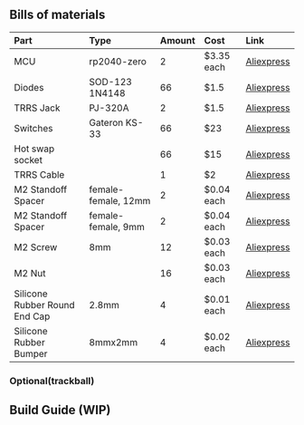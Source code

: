 ## Bills of materials

| Part          | Type             | Amount | Cost      | Link                                 |
| :-------------| :--------------- | :----- | :---------| :----------------------------------- |
| MCU           | rp2040-zero      | 2      | $3.35 each | [Aliexpress](https://www.aliprice.com/s?id=1005003823256706_18&u=&c=sYrnLeA6cygvL8dYFBu0WWWhFu&mv=3) |
| Diodes        | SOD-123 1N4148   | 66     | $1.5      | [Aliexpress](https://www.aliprice.com/s?id=4000685043735_18&u=&c=sYrnLeA6cygvL8dYFBu0WWWhFu&mv=3) |
| TRRS Jack     | PJ-320A          | 2      | $1.5      | [Aliexpress](https://www.aliprice.com/s?id=4000661212458_18&u=&c=sYrnLeA6cygvL8dYFBu0WWWhFu&mv=3) |
| Switches      | Gateron KS-33    | 66     | $23       | [Aliexpress](https://www.aliprice.com/s?id=1005005929430704_18&u=&c=sYrnLeA6cygvL8dYFBu0WWWhFu&mv=3) |
| Hot swap socket |                | 66     | $15      | [Aliexpress](https://www.aliprice.com/s?id=1005004128409069_18&u=&c=sYrnLeA6cygvL8dYFBu0WWWhFu&mv=3) |
| TRRS Cable    |                  | 1      | $2      | [Aliexpress](https://www.aliprice.com/s?id=1005003415667083_18&u=&c=sYrnLeA6cygvL8dYFBu0WWWhFu&mv=3) |
| M2 Standoff Spacer | female-female, 12mm | 2 | $0.04 each | [Aliexpress](https://www.aliprice.com/s?id=4001271908929_18&u=&c=sYrnLeA6cygvL8dYFBu0WWWhFu&mv=3) |
| M2 Standoff Spacer | female-female, 9mm  | 2 | $0.04 each | [Aliexpress](https://www.aliprice.com/s?id=4001271908929_18&u=&c=sYrnLeA6cygvL8dYFBu0WWWhFu&mv=3) |
| M2 Screw      | 8mm              | 12      | $0.03 each | [Aliexpress](https://www.aliprice.com/s?id=4001248931159_18&u=&c=sYrnLeA6cygvL8dYFBu0WWWhFu&mv=3) |
| M2 Nut      |                    | 16      | $0.03 each | [Aliexpress](https://www.aliprice.com/s?id=32977174437_18&u=&c=sYrnLeA6cygvL8dYFBu0WWWhFu&mv=3) |
| Silicone Rubber Round End Cap | 2.8mm | 4 | $0.01 each | [Aliexpress](https://www.aliprice.com/s?id=1005005181061897_18&u=&c=GzElGWnvfnh7JDjLFWhKuwBwuH&mv=3) |
| Silicone Rubber Bumper  | 8mmx2mm | 4     | $0.02 each | [Aliexpress](https://www.aliprice.com/s?id=1005004068119765_18&u=&c=GzElGWnvfnh7JDjLFWhKuwBwuH&mv=3) |

### Optional(trackball)

## Build Guide (WIP)

